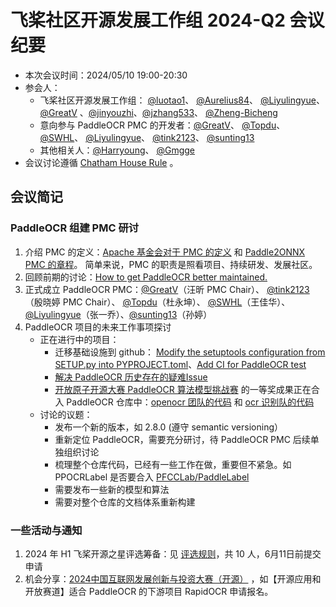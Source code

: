 # 飞桨社区开源发展工作组 2024-Q2 会议纪要

- 本次会议时间：2024/05/10 19:00-20:30
- 参会人：
  - 飞桨社区开源发展工作组： [@luotao1](https://github.com/luotao1)、 [@Aurelius84](https://github.com/Aurelius84)、 [@Liyulingyue](https://github.com/Liyulingyue)、 [@GreatV](https://github.com/GreatV)
  、[@jinyouzhi](https://github.com/jinyouzhi)、[@jzhang533](https://github.com/jzhang533)、 [@Zheng-Bicheng](https://github.com/Zheng-Bicheng)
  - 意向参与 PaddleOCR PMC 的开发者：[@GreatV](https://github.com/GreatV)、 [@Topdu](https://github.com/Topdu)、 [@SWHL](https://github.com/SWHL)、 [@Liyulingyue](https://github.com/Liyulingyue)、
  [@tink2123](https://github.com/tink2123)、  [@sunting13](https://github.com/sunting13)
  - 其他相关人：[@Harryoung](https://github.com/Harryoung)、 [@Gmgge](https://github.com/Gmgge)
- 会议讨论遵循 [Chatham House Rule](https://www.chathamhouse.org/about-us/chatham-house-rule) 。

## 会议简记
### PaddleOCR 组建 PMC 研讨
1. 介绍 PMC 的定义：[Apache 基金会对于 PMC 的定义]( https://www.apache.org/dev/pmc.html) 和 [Paddle2ONNX PMC 的章程](https://github.com/PaddlePaddle/Paddle2ONNX/issues/1185)。
   简单来说，PMC 的职责是照看项目、持续研发、发展社区。
2. 回顾前期的讨论：[How to get PaddleOCR better maintained.](https://github.com/PaddlePaddle/PaddleOCR/issues/11859)
3. 正式成立 PaddleOCR PMC：[@GreatV](https://github.com/GreatV)（汪昕 PMC Chair）、 [@tink2123](https://github.com/tink2123)（殷晓婷 PMC Chair）、 [@Topdu](https://github.com/Topdu)（杜永坤）、
   [@SWHL](https://github.com/SWHL)（王佳华）、[@Liyulingyue](https://github.com/Liyulingyue)（张一乔）、[@sunting13](https://github.com/sunting13)（孙婷）
4. PaddleOCR 项目的未来工作事项探讨
   - 正在进行中的项目：
     - 迁移基础设施到 github： [Modify the setuptools configuration from SETUP.py into PYPROJECT.toml](https://github.com/PaddlePaddle/PaddleOCR/pull/12013)、[Add CI for PaddleOCR test](https://github.com/PaddlePaddle/PaddleOCR/pull/12062)
     - [解决 PaddleOCR 历史存在的疑难Issue](https://github.com/PaddlePaddle/PaddleOCR/issues/11906)
     - [开放原子开源大赛 PaddleOCR 算法模型挑战赛](https://pfcclab.github.io/posts/suzhou-kaifangyuanzi) 的一等奖成果正在合入 PaddleOCR 仓库中：[openocr 团队的代码](https://github.com/PaddlePaddle/PaddleOCR/pull/12033)
     和 [ocr 识别队的代码](https://github.com/PaddlePaddle/PaddleOCR/pull/11999)
   - 讨论的议题：
     - 发布一个新的版本，如 2.8.0 (遵守 semantic versioning）
     - 重新定位 PaddleOCR，需要充分研讨，待 PaddleOCR PMC 后续单独组织讨论
     - 梳理整个仓库代码，已经有一些工作在做，重要但不紧急。如 PPOCRLabel 是否要合入 [PFCCLab/PaddleLabel](https://github.com/PFCCLab/PaddleLabel)
     - 需要发布一些新的模型和算法
     - 需要对整个仓库的文档体系重新构建

### 一些活动与通知
1. 2024 年 H1 飞桨开源之星评选筹备：见 [评选规则](https://github.com/PaddlePaddle/community/issues/892)，共 10 人，6月11日前提交申请
2. 机会分享：[2024中国互联网发展创新与投资大赛（开源）](https://bs.bjos.club/gong-n255-1.html#cons) ，如【开源应用和开放赛道】适合 PaddleOCR 的下游项目 RapidOCR 申请报名。
